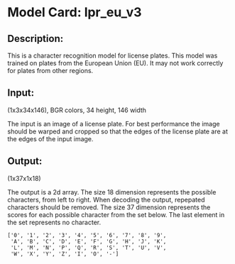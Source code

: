 # Model Card: lpr_eu_v3

## Description:
This is a character recognition model for license plates. This model was trained on plates from the European Union (EU). It may not work correctly for plates from other regions.

## Input:
(1x3x34x146), BGR colors, 34 height, 146 width

The input is an image of a license plate. For best performance the image should be warped and cropped so that the edges of the license plate are at the edges of the input image.

## Output:
(1x37x1x18)

The output is a 2d array. The size 18 dimension represents the possible characters, from left to right. When decoding the output, repepated characters should be removed. The size 37 dimension represents the scores for each possible character from the set below. The last element in the set represents no character.
 
```
['0', '1', '2', '3', '4', '5', '6', '7', '8', '9',
 'A', 'B', 'C', 'D', 'E', 'F', 'G', 'H', 'J', 'K',
 'L', 'M', 'N', 'P', 'Q', 'R', 'S', 'T', 'U', 'V',
 'W', 'X', 'Y', 'Z', 'I', 'O', '-']
```
